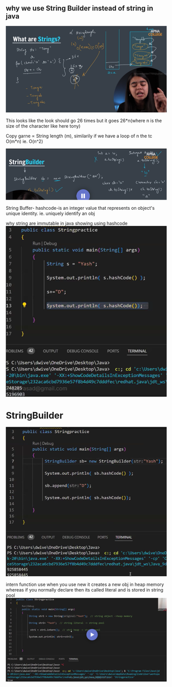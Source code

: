 ## why we use String Builder instead of string in java
![alt text](image.png)

This looks like the look should go 26 times but it goes 26*n(where n is the size of the character like here tony)

Copy garne ∝ String length (m), 
similarily if we have a loop of n the tc O(m*n) ie. O(n^2)

![alt text](image-1.png)

String Buffer- hashcode-is an integer value that represents on object's unique identity. 
ie. uniquely identify an obj

why string are immutable in java showing using hashcode
![alt text](image-3.png)
# StringBuilder
![alt text](image-4.png)

intern function use
when you use new it creates a new obj in heap memory 
whereas if you normally declare then its called literal and is stored in string pool
![alt text](image-2.png)